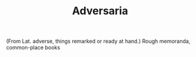 ---
title: Adversaria
permalink: "/definitions/adversaria.html"
body: "(From Lat. adverse, things remarked or ready at hand.) Rough memoranda, common-place
  books"
published_at: '2018-07-07'
layout: post
---
